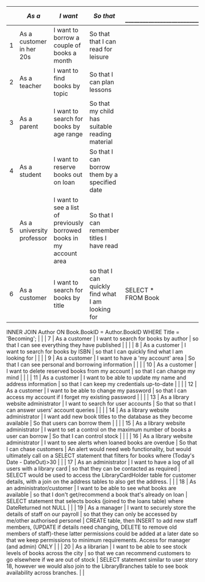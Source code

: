 |      | *As a* **<type of user>**          | *I want* **<some goal>**                                     | *So that* **<some reason>**                                  | DML statement _______________________________________________________________________________ | Notes _________________________________________ |
| ---- | ---------------------------------- | ------------------------------------------------------------ | ------------------------------------------------------------ | ------------------------------------------------------------ | ----------------------------------------------- |
| 1    | As a customer in her 20s           | I want to borrow a couple of books a month                   | So that that I can read for leisure                          |                                                              | No age field                                    |
| 2    | As a teacher                       | I want to find books by topic                                | So that I can plan lessons                                   |                                                              |                                                 |
| 3    | As a parent                        | I want to search for books by age range                      | So that my child has suitable reading material               |                                                              |                                                 |
| 4    | As a student                       | I want to reserve books out on loan                          | So that I can borrow them by a specified date                |                                                              |                                                 |
| 5    | As a university professor          | I want to see a list of previously borrowed books in my account area | So that I can remember titles I have read                    |                                                              |                                                 |
| 6    | As a customer                      | I want to search for books by title                          | so that I can quickly find what I am looking for             | SELECT  *<br/>FROM Book 
INNER JOIN Author
ON Book.BookID = Author.BookID
WHERE Title = 'Becoming'; |                                                 |
| 7    | As a customer                      | I want to search for books by author                         | so that I can see everything they have published             |                                                              |                                                 |
| 8    | As a customer                      | I want to search for books by ISBN                           | so that I can quickly find what I am looking for             |                                                              |                                                 |
| 9    | As a customer                      | I want to have a 'my account' area                           | So that I can see personal and borrowing information         |                                                              |                                                 |
| 10   | As a customer                      | I want to delete reserved books from my account              | so that I can change my mind                                 |                                                              |                                                 |
| 11   | As a customer                      | I want to be able to update my name and address information  | so that I can keep my credentials up-to-date                 |                                                              |                                                 |
| 12   | As a customer                      | I want to be able to change my password                      | so that I can access my account if I forget my existing password |                                                              |                                                 |
| 13   | As a library website administrator | I want to search for user accounts                           | So that so that I can answer users’ account queries          |                                                              |                                                 |
| 14   | As a library website administrator | I want add new book titles to the database as they become available | So that users can borrow them                                |                                                              |                                                 |
| 15   | As a library website administrator | I want to set a control on the maximum number of books a user can borrow | So that I can control stock                                  |                                                              |                                                 |
| 16   | As a library website administrator | I want to see alerts when loaned books are overdue           | So that I can chase customers                                | An alert would need web functionality, but would ultimately call on a SELECT statement that filters for books where (Today's Date -   DateOut)>30 |                                                 |
| 17   | As an administrator                | I want to have a log of all users with a library card        | so that they can be contacted as required                    | SELECT would be used to access the LibraryCardHolder table for customer details, with a join on the address tables to also get the address. |                                                 |
| 18   | As an administrator/customer       | I want to be able to see what books are available            | so that I don't get/recommend a book that's already on loan  | SELECT statement that selects books (joined to the loans table) where DateReturned not NULL |                                                 |
| 19   | As a manager                       | I want to securely store the details of staff on our payroll | so that they can only be accessed by me/other authorised personel | CREATE table, then INSERT to add new staff members, (UPDATE if details need changing, DELETE to remove old members of staff)-these latter permissions could be added at a later date so that we keep permissions to minimum requirements. Access for manager (and admin) ONLY |                                                 |
| 20   | As a librarian                     | I want to be able to see stock levels of books across the city | so that we can recommend customers to go elsewhere if we are out of stock | SELECT statement similar to user story 18, however we would also join to the LibraryBranches table to see book availability across branches. |                                                 |

